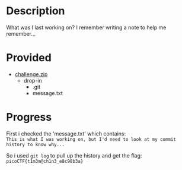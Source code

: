 # Description
What was I last working on? I remember writing a note to help me remember...

# Provided
- [challenge.zip](.prov/425-challenge.zip)
  - drop-in
    - .git
    - message.txt

# Progress
First i checked the 'message.txt' which contains:<br>
```This is what I was working on, but I'd need to look at my commit history to know why...```

So i used `git log` to pull up the history and get the flag:<br>
```picoCTF{t1m3m@ch1n3_e8c98b3a}```